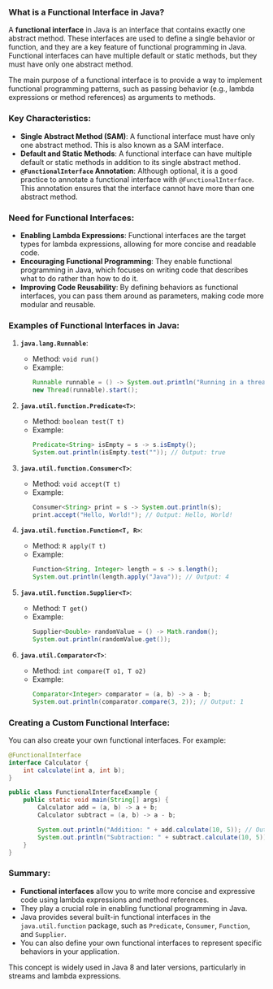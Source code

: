 ### **What is a Functional Interface in Java?**

A **functional interface** in Java is an interface that contains exactly one abstract method. These interfaces are used to define a single behavior or function, and they are a key feature of functional programming in Java. Functional interfaces can have multiple default or static methods, but they must have only one abstract method.

The main purpose of a functional interface is to provide a way to implement functional programming patterns, such as passing behavior (e.g., lambda expressions or method references) as arguments to methods.

### **Key Characteristics**:
- **Single Abstract Method (SAM)**: A functional interface must have only one abstract method. This is also known as a SAM interface.
- **Default and Static Methods**: A functional interface can have multiple default or static methods in addition to its single abstract method.
- **`@FunctionalInterface` Annotation**: Although optional, it is a good practice to annotate a functional interface with `@FunctionalInterface`. This annotation ensures that the interface cannot have more than one abstract method.

### **Need for Functional Interfaces**:
- **Enabling Lambda Expressions**: Functional interfaces are the target types for lambda expressions, allowing for more concise and readable code.
- **Encouraging Functional Programming**: They enable functional programming in Java, which focuses on writing code that describes what to do rather than how to do it.
- **Improving Code Reusability**: By defining behaviors as functional interfaces, you can pass them around as parameters, making code more modular and reusable.

### **Examples of Functional Interfaces in Java**:

1. **`java.lang.Runnable`**:
    - Method: `void run()`
    - Example:
      ```java
      Runnable runnable = () -> System.out.println("Running in a thread");
      new Thread(runnable).start();
      ```

2. **`java.util.function.Predicate<T>`**:
    - Method: `boolean test(T t)`
    - Example:
      ```java
      Predicate<String> isEmpty = s -> s.isEmpty();
      System.out.println(isEmpty.test("")); // Output: true
      ```

3. **`java.util.function.Consumer<T>`**:
    - Method: `void accept(T t)`
    - Example:
      ```java
      Consumer<String> print = s -> System.out.println(s);
      print.accept("Hello, World!"); // Output: Hello, World!
      ```

4. **`java.util.function.Function<T, R>`**:
    - Method: `R apply(T t)`
    - Example:
      ```java
      Function<String, Integer> length = s -> s.length();
      System.out.println(length.apply("Java")); // Output: 4
      ```

5. **`java.util.function.Supplier<T>`**:
    - Method: `T get()`
    - Example:
      ```java
      Supplier<Double> randomValue = () -> Math.random();
      System.out.println(randomValue.get());
      ```

6. **`java.util.Comparator<T>`**:
    - Method: `int compare(T o1, T o2)`
    - Example:
      ```java
      Comparator<Integer> comparator = (a, b) -> a - b;
      System.out.println(comparator.compare(3, 2)); // Output: 1
      ```

### **Creating a Custom Functional Interface**:

You can also create your own functional interfaces. For example:

```java
@FunctionalInterface
interface Calculator {
    int calculate(int a, int b);
}

public class FunctionalInterfaceExample {
    public static void main(String[] args) {
        Calculator add = (a, b) -> a + b;
        Calculator subtract = (a, b) -> a - b;

        System.out.println("Addition: " + add.calculate(10, 5)); // Output: 15
        System.out.println("Subtraction: " + subtract.calculate(10, 5)); // Output: 5
    }
}
```

### **Summary**:
- **Functional interfaces** allow you to write more concise and expressive code using lambda expressions and method references.
- They play a crucial role in enabling functional programming in Java.
- Java provides several built-in functional interfaces in the `java.util.function` package, such as `Predicate`, `Consumer`, `Function`, and `Supplier`.
- You can also define your own functional interfaces to represent specific behaviors in your application.

This concept is widely used in Java 8 and later versions, particularly in streams and lambda expressions.